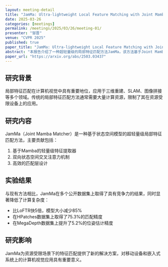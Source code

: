 ```yaml
---
layout: meeting-detail
title: "JamMa: Ultra-lightweight Local Feature Matching with Joint Mamba"
date: 2025-03-26
categories: [meetings]
permalink: /meetings/2025/03/26/meeting-01/
presenter: "邹晋"
venue: "CVPR 2025"
published: true
paper_title: "JamMa: Ultra-lightweight Local Feature Matching with Joint Mamba"
abstract: "本报告介绍了一种超轻量级的局部特征匹配方法JamMa，该方法基于Joint Mamba架构，在计算效率和匹配精度之间取得了极佳的平衡。"
paper_url: "https://arxiv.org/abs/2503.03437"
---
```


## 研究背景

局部特征匹配在计算机视觉中具有重要地位，应用于三维重建、SLAM、图像拼接等多个领域。传统的局部特征匹配方法通常需要大量计算资源，限制了其在资源受限设备上的应用。

## 研究内容

JamMa（Joint Mamba Matcher）是一种基于状态空间模型的超轻量级局部特征匹配方法，主要贡献包括：

1. 基于Mamba的轻量级特征提取器
2. 双向状态空间交叉注意力机制
3. 高效的匹配层设计

## 实验结果

与现有方法相比，JamMa在多个公开数据集上取得了具有竞争力的结果，同时显著降低了计算复杂度：

- 比LoFTR快5倍，模型大小减少85%
- 在HPatches数据集上取得了75.3%的匹配精度
- 在MegaDepth数据集上提升了5.2%的位姿估计精度

## 研究影响

JamMa为资源受限场景下的特征匹配提供了新的解决方案，对移动设备和嵌入式系统上的计算机视觉应用具有重要意义。
